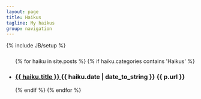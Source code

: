 ```yaml
---
layout: page
title: Haikus
tagline: My haikus
group: navigation
---
```

{% include JB/setup %}

<div class="floatingBox" style="margin-top:25px">
 <ul class="haikus">
      {% for haiku in site.posts %}
      {% if haiku.categories contains 'Haikus' %}
      <li>
          <h3>
              <a href="{{ haiku.url }}">
                  {{ haiku.title }}
              </a>
              <span class="haiku-date">
                  {{ haiku.date | date_to_string }}
             </span>
             <span>
             {{ p.url }}
             </span>
         </h3>
     </li>
     {% endif %}
     {% endfor %}
 </ul>
</div>
